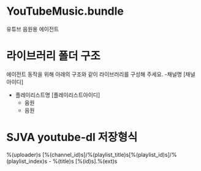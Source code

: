 # YouTubeMusic.bundle
유튜브 음원용 에이전트
# 라이브러리 폴더 구조
에이전트 동작을 위해 아래의 구조와 같이 라이브러리를 구성해 주세요.
 -채널명 [채널아이디]
   - 플레이리스트명 [플레이리스트아이디]
      - 음원
      - 음원
      
# SJVA youtube-dl 저장형식
%(uploader)s [%(channel_id)s]/%(playlist_title)s[%(playlist_id)s]/%(playlist_index)s - %(title)s [%(id)s].%(ext)s
